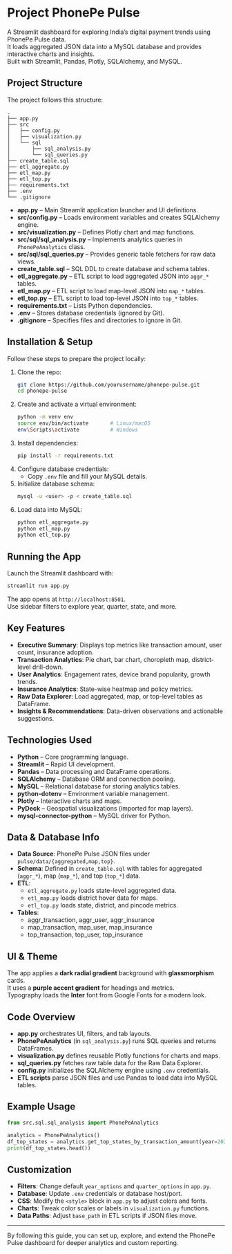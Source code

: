 # Project PhonePe Pulse

A Streamlit dashboard for exploring India’s digital payment trends using PhonePe Pulse data.  
It loads aggregated JSON data into a MySQL database and provides interactive charts and insights.  
Built with Streamlit, Pandas, Plotly, SQLAlchemy, and MySQL.

## Project Structure

The project follows this structure:

```
.
├── app.py
├── src
│   ├── config.py
│   ├── visualization.py
│   └── sql
│       ├── sql_analysis.py
│       └── sql_queries.py
├── create_table.sql
├── etl_aggregate.py
├── etl_map.py
├── etl_top.py
├── requirements.txt
├── .env
└── .gitignore
```

- **app.py** – Main Streamlit application launcher and UI definitions.  
- **src/config.py** – Loads environment variables and creates SQLAlchemy engine.  
- **src/visualization.py** – Defines Plotly chart and map functions.  
- **src/sql/sql_analysis.py** – Implements analytics queries in `PhonePeAnalytics` class.  
- **src/sql/sql_queries.py** – Provides generic table fetchers for raw data views.  
- **create_table.sql** – SQL DDL to create database and schema tables.  
- **etl_aggregate.py** – ETL script to load aggregated JSON into `aggr_*` tables.  
- **etl_map.py** – ETL script to load map-level JSON into `map_*` tables.  
- **etl_top.py** – ETL script to load top-level JSON into `top_*` tables.  
- **requirements.txt** – Lists Python dependencies.  
- **.env** – Stores database credentials (ignored by Git).  
- **.gitignore** – Specifies files and directories to ignore in Git.

## Installation & Setup

Follow these steps to prepare the project locally:

1. Clone the repo:  
   ```bash
   git clone https://github.com/yourusername/phonepe-pulse.git
   cd phonepe-pulse
   ```
2. Create and activate a virtual environment:  
   ```bash
   python -m venv env
   source env/bin/activate       # Linux/macOS
   env\Scripts\activate          # Windows
   ```
3. Install dependencies:  
   ```bash
   pip install -r requirements.txt
   ```
4. Configure database credentials:  
   - Copy `.env` file and fill your MySQL details.  
5. Initialize database schema:  
   ```bash
   mysql -u <user> -p < create_table.sql
   ```
6. Load data into MySQL:  
   ```bash
   python etl_aggregate.py
   python etl_map.py
   python etl_top.py
   ```

## Running the App

Launch the Streamlit dashboard with:

```bash
streamlit run app.py
```

The app opens at `http://localhost:8501`.  
Use sidebar filters to explore year, quarter, state, and more.

## Key Features

- **Executive Summary**: Displays top metrics like transaction amount, user count, insurance adoption.  
- **Transaction Analytics**: Pie chart, bar chart, choropleth map, district-level drill-down.  
- **User Analytics**: Engagement rates, device brand popularity, growth trends.  
- **Insurance Analytics**: State-wise heatmap and policy metrics.  
- **Raw Data Explorer**: Load aggregated, map, or top-level tables as DataFrame.  
- **Insights & Recommendations**: Data-driven observations and actionable suggestions.

## Technologies Used

- **Python** – Core programming language.  
- **Streamlit** – Rapid UI development.  
- **Pandas** – Data processing and DataFrame operations.  
- **SQLAlchemy** – Database ORM and connection pooling.  
- **MySQL** – Relational database for storing analytics tables.  
- **python-dotenv** – Environment variable management.  
- **Plotly** – Interactive charts and maps.  
- **PyDeck** – Geospatial visualizations (imported for map layers).  
- **mysql-connector-python** – MySQL driver for Python.

## Data & Database Info

- **Data Source**: PhonePe Pulse JSON files under `pulse/data/{aggregated,map,top}`.  
- **Schema**: Defined in `create_table.sql` with tables for aggregated (`aggr_*`), map (`map_*`), and top (`top_*`) data.  
- **ETL**:  
  - `etl_aggregate.py` loads state-level aggregated data.  
  - `etl_map.py` loads district hover data for maps.  
  - `etl_top.py` loads state, district, and pincode metrics.  
- **Tables**:  
  - aggr_transaction, aggr_user, aggr_insurance  
  - map_transaction, map_user, map_insurance  
  - top_transaction, top_user, top_insurance

## UI & Theme

The app applies a **dark radial gradient** background with **glassmorphism** cards.  
It uses a **purple accent gradient** for headings and metrics.  
Typography loads the **Inter** font from Google Fonts for a modern look.

## Code Overview

- **app.py** orchestrates UI, filters, and tab layouts.  
- **PhonePeAnalytics** (in `sql_analysis.py`) runs SQL queries and returns DataFrames.  
- **visualization.py** defines reusable Plotly functions for charts and maps.  
- **sql_queries.py** fetches raw table data for the Raw Data Explorer.  
- **config.py** initializes the SQLAlchemy engine using `.env` credentials.  
- **ETL scripts** parse JSON files and use Pandas to load data into MySQL tables.

## Example Usage

```python
from src.sql.sql_analysis import PhonePeAnalytics

analytics = PhonePeAnalytics()
df_top_states = analytics.get_top_states_by_transaction_amount(year=2022, quarter=3)
print(df_top_states.head())
```

## Customization

- **Filters**: Change default `year_options` and `quarter_options` in `app.py`.  
- **Database**: Update `.env` credentials or database host/port.  
- **CSS**: Modify the `<style>` block in `app.py` to adjust colors and fonts.  
- **Charts**: Tweak color scales or labels in `visualization.py` functions.  
- **Data Paths**: Adjust `base_path` in ETL scripts if JSON files move.

---

By following this guide, you can set up, explore, and extend the PhonePe Pulse dashboard for deeper analytics and custom reporting.
